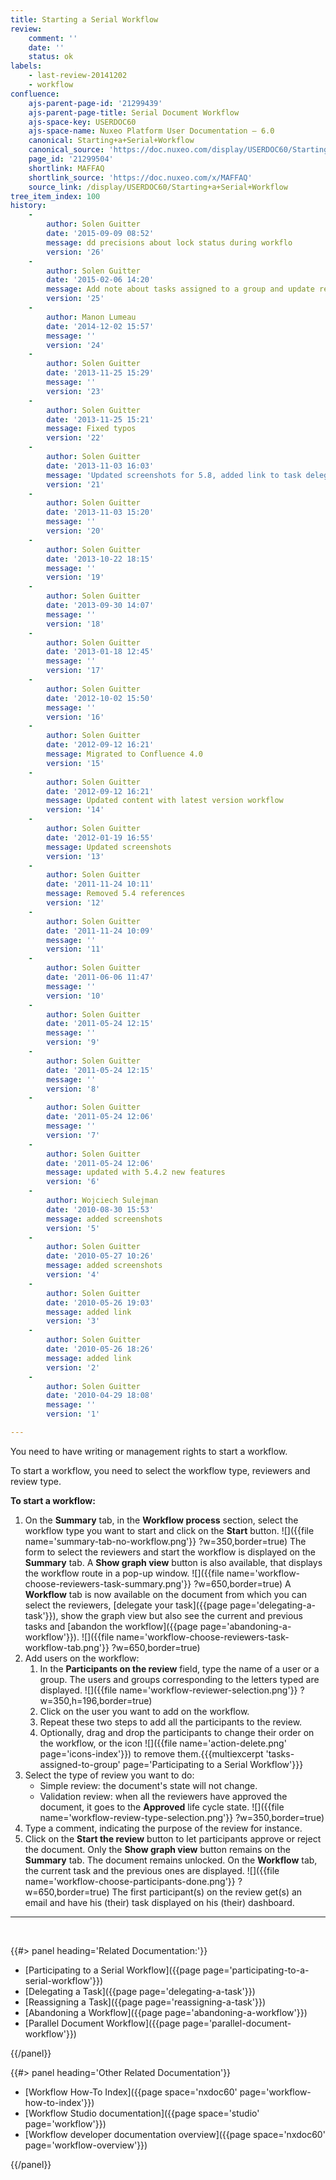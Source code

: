 ```yaml
---
title: Starting a Serial Workflow
review:
    comment: ''
    date: ''
    status: ok
labels:
    - last-review-20141202
    - workflow
confluence:
    ajs-parent-page-id: '21299439'
    ajs-parent-page-title: Serial Document Workflow
    ajs-space-key: USERDOC60
    ajs-space-name: Nuxeo Platform User Documentation — 6.0
    canonical: Starting+a+Serial+Workflow
    canonical_source: 'https://doc.nuxeo.com/display/USERDOC60/Starting+a+Serial+Workflow'
    page_id: '21299504'
    shortlink: MAFFAQ
    shortlink_source: 'https://doc.nuxeo.com/x/MAFFAQ'
    source_link: /display/USERDOC60/Starting+a+Serial+Workflow
tree_item_index: 100
history:
    -
        author: Solen Guitter
        date: '2015-09-09 08:52'
        message: dd precisions about lock status during workflo
        version: '26'
    -
        author: Solen Guitter
        date: '2015-02-06 14:20'
        message: Add note about tasks assigned to a group and update related pages
        version: '25'
    -
        author: Manon Lumeau
        date: '2014-12-02 15:57'
        message: ''
        version: '24'
    -
        author: Solen Guitter
        date: '2013-11-25 15:29'
        message: ''
        version: '23'
    -
        author: Solen Guitter
        date: '2013-11-25 15:21'
        message: Fixed typos
        version: '22'
    -
        author: Solen Guitter
        date: '2013-11-03 16:03'
        message: 'Updated screenshots for 5.8, added link to task delegation'
        version: '21'
    -
        author: Solen Guitter
        date: '2013-11-03 15:20'
        message: ''
        version: '20'
    -
        author: Solen Guitter
        date: '2013-10-22 18:15'
        message: ''
        version: '19'
    -
        author: Solen Guitter
        date: '2013-09-30 14:07'
        message: ''
        version: '18'
    -
        author: Solen Guitter
        date: '2013-01-18 12:45'
        message: ''
        version: '17'
    -
        author: Solen Guitter
        date: '2012-10-02 15:50'
        message: ''
        version: '16'
    -
        author: Solen Guitter
        date: '2012-09-12 16:21'
        message: Migrated to Confluence 4.0
        version: '15'
    -
        author: Solen Guitter
        date: '2012-09-12 16:21'
        message: Updated content with latest version workflow
        version: '14'
    -
        author: Solen Guitter
        date: '2012-01-19 16:55'
        message: Updated screenshots
        version: '13'
    -
        author: Solen Guitter
        date: '2011-11-24 10:11'
        message: Removed 5.4 references
        version: '12'
    -
        author: Solen Guitter
        date: '2011-11-24 10:09'
        message: ''
        version: '11'
    -
        author: Solen Guitter
        date: '2011-06-06 11:47'
        message: ''
        version: '10'
    -
        author: Solen Guitter
        date: '2011-05-24 12:15'
        message: ''
        version: '9'
    -
        author: Solen Guitter
        date: '2011-05-24 12:15'
        message: ''
        version: '8'
    -
        author: Solen Guitter
        date: '2011-05-24 12:06'
        message: ''
        version: '7'
    -
        author: Solen Guitter
        date: '2011-05-24 12:06'
        message: updated with 5.4.2 new features
        version: '6'
    -
        author: Wojciech Sulejman
        date: '2010-08-30 15:53'
        message: added screenshots
        version: '5'
    -
        author: Solen Guitter
        date: '2010-05-27 10:26'
        message: added screenshots
        version: '4'
    -
        author: Solen Guitter
        date: '2010-05-26 19:03'
        message: added link
        version: '3'
    -
        author: Solen Guitter
        date: '2010-05-26 18:26'
        message: added link
        version: '2'
    -
        author: Solen Guitter
        date: '2010-04-29 18:08'
        message: ''
        version: '1'

---
```

You need to have writing or management rights to start a workflow.

To start a workflow, you need to select the workflow type, reviewers and review type.

**To start a workflow:**

1.  On the **Summary** tab, in the **Workflow process** section, select the workflow type you want to start and click on the **Start** button.
    ![]({{file name='summary-tab-no-workflow.png'}} ?w=350,border=true)
    The form to select the reviewers and start the workflow is displayed on the **Summary** tab. A **Show graph view** button is also available, that displays the workflow route in a pop-up window.
    ![]({{file name='workflow-choose-reviewers-task-summary.png'}} ?w=650,border=true)
    A **Workflow** tab is now available on the document from which you can select the reviewers, [delegate your task]({{page page='delegating-a-task'}}), show the graph view but also see the current and previous tasks and [abandon the workflow]({{page page='abandoning-a-workflow'}}).
    ![]({{file name='workflow-choose-reviewers-task-workflow-tab.png'}} ?w=650,border=true)
2.  Add users on the workflow:
    1.  In the **Participants on the review** field, type the name of a user or a group.
        The users and groups corresponding to the letters typed are displayed.
        ![]({{file name='workflow-reviewer-selection.png'}} ?w=350,h=196,border=true)
    2.  Click on the user you want to add on the workflow.
    3.  Repeat these two steps to add all the participants to the review.
    4.  Optionally, drag and drop the participants to change their order on the workflow, or the icon&nbsp;![]({{file name='action-delete.png' page='icons-index'}}) to remove them.{{{multiexcerpt 'tasks-assigned-to-group' page='Participating to a Serial Workflow'}}}
3.  Select the type of review you want to do:
    *   Simple review: the document's state will not change.
    *   Validation review: when all the reviewers have approved the document, it goes to the **Approved** life cycle state.
        ![]({{file name='workflow-review-type-selection.png'}} ?w=350,border=true)
4.  Type a comment, indicating the purpose of the review for instance.
5.  Click on the **Start the review** button to let participants approve or reject the document.
    Only the **Show graph view** button remains on the **Summary** tab. The document remains unlocked.
    On the **Workflow** tab, the current task and the previous ones are displayed.
    ![]({{file name='workflow-choose-participants-done.png'}} ?w=650,border=true)
    The first participant(s) on the review get(s) an email and have his (their) task displayed on his (their) dashboard.

* * *

&nbsp;

<div class="row" data-equalizer data-equalize-on="medium"><div class="column medium-6">{{#> panel heading='Related Documentation:'}}

*   [Participating to a Serial Workflow]({{page page='participating-to-a-serial-workflow'}})
*   [Delegating a Task]({{page page='delegating-a-task'}})
*   [Reassigning a Task]({{page page='reassigning-a-task'}})
*   [Abandoning a Workflow]({{page page='abandoning-a-workflow'}})
*   [Parallel Document Workflow]({{page page='parallel-document-workflow'}})

{{/panel}}</div><div class="column medium-6">{{#> panel heading='Other Related Documentation'}}

*   [Workflow How-To Index]({{page space='nxdoc60' page='workflow-how-to-index'}})
*   [Workflow Studio documentation]({{page space='studio' page='workflow'}})
*   [Workflow developer documentation overview]({{page space='nxdoc60' page='workflow-overview'}})

{{/panel}}</div></div>
